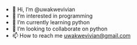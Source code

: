 - 👋 Hi, I’m @uwakwevivian
- 👀 I’m interested in programming
- 🌱 I’m currently learning python
- 💞️ I’m looking to collaborate on python
- 📫 How to reach me uwakwevivian@gmail.com

<!---
uwakwevivian/uwakwevivian is a ✨ special ✨ repository because its `README.md` (this file) appears on your GitHub profile.
You can click the Preview link to take a look at your changes.
--->
